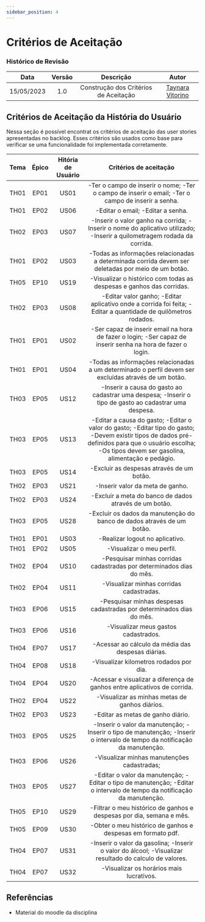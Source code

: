```yaml
---
sidebar_position: 4
---
```


# Critérios de Aceitação

### **Histórico de Revisão**

|**Data**|**Versão**|**Descrição**|**Autor**|
|:------:|:--------:|:-----------:|:-------:|
| 15/05/2023 | 1.0 | Construção dos Critérios de Aceitação | [Taynara Vitorino](https://github.com/taybalau)|

## Critérios de Aceitação da História do Usuário 
Nessa seção é possível encontrat os critérios de aceitação das user stories apresentadas no backlog. Esses critérios são usados como base para verificar se uma funcionalidade foi implementada corretamente. 

|**Tema**|**Épico**|**Hitória de Usuário**|**Critérios de aceitação**|
|:------:|:-------:|:--------------------:|:------------------------:|
|TH01|EP01|US01|-Ter o campo de inserir o nome; -Ter o campo de inserir  o email; -Ter o campo de  inserir a senha.|
|TH01|EP02|US06|-Editar o email; -Editar a senha.|
|TH02|EP03|US07|-Inserir o valor ganho na corrida; -Inserir o nome do aplicativo utilizado; -Inserir a quilometragem rodada da corrida.|
|TH01|EP02|US03|-Todas as informações relacionadas a determinada corrida devem ser deletadas por meio de um botão.|
|TH05|EP10|US19|-Visualizar o histórico com todas as despesas e ganhos das corridas.|
|TH02|EP03|US08|-Editar valor ganho; -Editar aplicativo onde a corrida foi feita; -Editar a quantidade de quilômetros rodados.| 
|TH01|EP01|US02|-Ser capaz de inserir email na hora de fazer o login; -Ser capaz de inserir senha na hora de fazer o login.|
|TH01|EP01|US04|-Todas as informações relacionadas a um determinado o perfil devem ser excluídas através de um botão.|
|TH03|EP05|US12|-Inserir a causa do gasto ao cadastrar uma despesa; -Inserir o tipo de gasto ao cadastrar uma despesa.|
|TH03|EP05|US13|-Editar a causa do gasto; -Editar o valor do gasto; -Editar tipo do gasto; -Devem existir tipos de dados pré-definidos para que o usuário escolha; -Os tipos devem ser gasolina, alimentação e pedágio.|
|TH03|EP05|US14|-Excluir as despesas através de um botão.|
|TH02|EP03|US21|-Inserir valor da meta de ganho.|
|TH02|EP03|US24|-Excluir a meta do banco de dados através de um botão.|
|TH03|EP05|US28|-Excluir os dados da manutenção do banco de dados através de um botão.|
|TH01|EP01|US03|-Realizar logout no aplicativo.|
|TH01|EP02|US05|-Visualizar o meu perfil.|
|TH02|EP04|US10|-Pesquisar minhas corridas cadastradas por determinados dias do mês.|
|TH02|EP04|US11|-Visualizar minhas corridas cadastradas.|
|TH03|EP06|US15|-Pesquisar minhas despesas cadastradas por determinados dias do mês.|
|TH03|EP06|US16|-Visualizar meus gastos cadastrados.|
|TH04|EP07|US17|-Acessar ao cálculo da média das despesas diárias.|
|TH04|EP08|US18|-Visualizar kilometros rodados por dia.|
|TH04|EP04|US20|-Acessar e visualizar a diferença de ganhos entre aplicativos de corrida.|
|TH02|EP04|US22|-Visualizar as minhas metas de ganhos diários.|
|TH02|EP03|US23|-Editar as metas de ganho diário.|
|TH03|EP05|US25|-Inserir o valor da manutenção; -Inserir o tipo de manutenção; -Inserir o intervalo de tempo da notificação da manutenção.|
|TH03|EP06|US26|-Visualizar minhas manutenções cadastradas;|
|TH03|EP05|US27|-Editar o valor da manutenção; -Editar o tipo de manutenção; -Editar o intervalo de tempo da notificação da manutenção.|
|TH05|EP10|US29|-Filtrar o meu histórico de ganhos e despesas por dia, semana e mês.|
|TH05|EP09|US30|-Obter o meu histórico de ganhos e despesas em formato pdf.|
|TH04|EP07|US31|-Inserir o valor da gasolina; -Inserir o valor do álcool; -Visualizar resultado do calculo de valores.|
|TH04|EP07|US32|-Visualizar os horários mais lucrativos.|



## Referências 
- Material do moodle da disciplina
